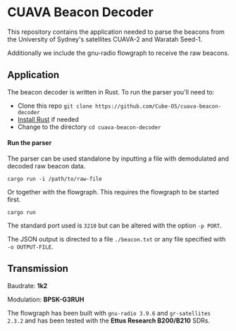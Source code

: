 # CUAVA Beacon Decoder

This repository contains the application needed to parse the beacons from the University of Sydney's satellites CUAVA-2 and Waratah Seed-1. 

Additionally we include the gnu-radio flowgraph to receive the raw beacons.

## Application

The beacon decoder is written in Rust. To run the parser you'll need to:

- Clone this repo `git clone https://github.com/Cube-OS/cuava-beacon-decoder`
- [Install Rust](https://www.rust-lang.org/tools/install) if needed
- Change to the directory `cd cuava-beacon-decoder`

#### Run the parser

The parser can be used standalone by inputting a file with demodulated and decoded raw beacon data.

```
cargo run -i /path/to/raw-file
```

Or together with the flowgraph. This requires the flowgraph to be started first.

```
cargo run
```

The standard port used is `3210` but can be altered with the option `-p PORT`.

The JSON output is directed to a file `./beacon.txt` or any file specified with `-o OUTPUT-FILE`.

## Transmission

Baudrate: __1k2__

Modulation: __BPSK-G3RUH__

The flowgraph has been built with `gnu-radio 3.9.6` and `gr-satellites 2.3.2` and has been tested with the __Ettus Research B200/B210__ SDRs.